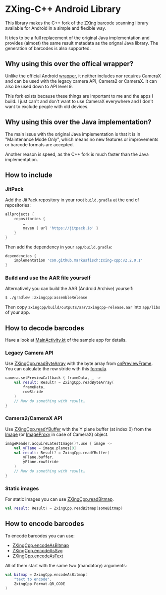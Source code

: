 # ZXing-C++ Android Library

This library makes the C++ fork of the
[ZXing](https://github.com/zxing/zxing) barcode scanning library
available for Android in a simple and flexible way.

It tries to be a full replacement of the original Java implementation and
provides (almost) the same result metadata as the orignal Java library.
The generation of barcodes is also supported.

## Why using this over the offical wrapper?

Unlike the official Android
[wrapper](https://github.com/nu-book/zxing-cpp/tree/master/wrappers/android),
it neither includes nor requires CameraX and can be used with the legacy
camera API, Camera2 or CameraX. It can also be used down to API level 9.

This fork exists because these things are important to me and the apps
I build. I just can't and don't want to use CameraX everywhere and I
don't want to exclude people with old devices.

## Why using this over the Java implementation?

The main issue with the original Java implementation is that it is in
"Maintenance Mode Only", which means no new features or improvements
or barcode formats are accepted.

Another reason is speed, as the C++ fork is much faster than the Java
implementation.

## How to include

### JitPack

Add the JitPack repository in your root `build.gradle` at the end of
repositories:

```groovy
allprojects {
	repositories {
		…
		maven { url 'https://jitpack.io' }
	}
}
```

Then add the dependency in your `app/build.gradle`:

```groovy
dependencies {
	implementation 'com.github.markusfisch:zxing-cpp:v2.2.0.1'
}
```

### Build and use the AAR file yourself

Alternatively you can build the AAR (Android Archive) yourself:

```sh
$ ./gradlew :zxingcpp:assembleRelease
```

Then copy `zxingcpp/build/outputs/aar/zxingcpp-release.aar` into
`app/libs` of your app.

## How to decode barcodes

Have a look at [MainActivity.kt](app/src/main/java/com/example/zxingcppdemo/MainActivity.kt)
of the sample app for details.

### Legacy Camera API

Use [ZXingCpp.readByteArray][zxingcpp] with the byte array from
[onPreviewFrame][onPreviewFrame].
You can calculate the row stride with this [formula][rowStride].

```kotlin
camera.setPreviewCallback { frameData, _ ->
	val result: Result? = ZxingCpp.readByteArray(
		frameData,
		rowStride
	)
	// Now do something with result…
}
```

### Camera2/CameraX API

Use [ZXingCpp.readYBuffer][zxingcpp] with the Y plane buffer (at index 0)
from the [Image][image] (or [ImageProxy][imageProxy] in case of CameraX)
object.

```kotlin
imageReader.acquireLatestImage()?.use { image ->
	val yPlane = image.planes[0]
	val result: Result? = ZxingCpp.readYBuffer(
		yPlane.buffer,
		yPlane.rowStride
	)
	// Now do something with result…
}
```

### Static images

For static images you can use [ZXingCpp.readBitmap][zxingcpp].

```kotlin
val result: Result? = ZxingCpp.readBitmap(someBitmap)
```

## How to encode barcodes

To encode barcodes you can use:

* [ZXingCpp.encodeAsBitmap][zxingcpp]
* [ZXingCpp.encodeAsSvg][zxingcpp]
* [ZXingCpp.encodeAsText][zxingcpp]

All of them start with the same two (mandatory) arguments:

```kotlin
val bitmap = ZxingCpp.encodeAsBitmap(
	"text to encode",
	ZxingCpp.Format.QR_CODE
)
```

[zxingcpp]: zxingcpp/src/main/java/de/markusfisch/android/zxingcpp/ZxingCpp.kt
[onPreviewFrame]: https://developer.android.com/reference/android/hardware/Camera.PreviewCallback#onPreviewFrame(byte[],%20android.hardware.Camera)
[rowStride]: https://developer.android.com/reference/android/hardware/Camera.Parameters#setPreviewFormat(int)
[image]: https://developer.android.com/reference/android/media/Image
[imageProxy]: https://developer.android.com/reference/androidx/camera/core/ImageProxy
